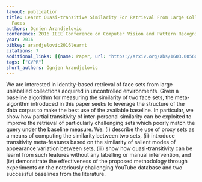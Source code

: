 ```yaml
---
layout: publication
title: Learnt Quasi-transitive Similarity For Retrieval From Large Collections Of
  Faces
authors: Ognjen Arandjelovic
conference: 2016 IEEE Conference on Computer Vision and Pattern Recognition (CVPR)
year: 2016
bibkey: arandjelovic2016learnt
citations: 7
additional_links: [{name: Paper, url: 'https://arxiv.org/abs/1603.00560'}]
tags: ["CVPR"]
short_authors: Ognjen Arandjelovic
---
```

We are interested in identity-based retrieval of face sets from large
unlabelled collections acquired in uncontrolled environments. Given a baseline
algorithm for measuring the similarity of two face sets, the meta-algorithm
introduced in this paper seeks to leverage the structure of the data corpus to
make the best use of the available baseline. In particular, we show how partial
transitivity of inter-personal similarity can be exploited to improve the
retrieval of particularly challenging sets which poorly match the query under
the baseline measure. We: (i) describe the use of proxy sets as a means of
computing the similarity between two sets, (ii) introduce transitivity
meta-features based on the similarity of salient modes of appearance variation
between sets, (iii) show how quasi-transitivity can be learnt from such
features without any labelling or manual intervention, and (iv) demonstrate the
effectiveness of the proposed methodology through experiments on the
notoriously challenging YouTube database and two successful baselines from the
literature.